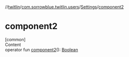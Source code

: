 //[twitlin](../../index.md)/[com.sorrowblue.twitlin.users](../index.md)/[Settings](index.md)/[component2](component2.md)



# component2  
[common]  
Content  
operator fun [component2](component2.md)(): [Boolean](https://kotlinlang.org/api/latest/jvm/stdlib/kotlin/-boolean/index.html)  



